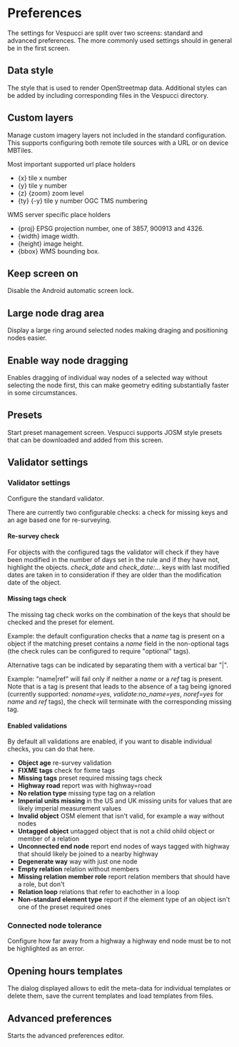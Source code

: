 # Preferences

The settings for Vespucci are split over two screens: standard and advanced preferences. The more commonly used settings should in general be in the first screen.

## Data style

The style that is used to render OpenStreetmap data. Additional styles can be added by including corresponding files in the Vespucci directory.

## Custom layers

Manage custom imagery layers not included in the standard configuration. This supports configuring both remote tile sources with a URL or on device MBTiles.

Most important supported url place holders

- {x} tile x number                      
- {y} tile y number
- {z} {zoom} zoom level
- {ty} {-y} tile y number OGC TMS numbering
                    
WMS server specific place holders

- {proj} EPSG projection number, one of 3857, 900913 and 4326.
- {width} image width.
- {height} image height.
- {bbox} WMS bounding box.

## Keep screen on

Disable the Android automatic screen lock.

## Large node drag area

Display a large ring around selected nodes making draging and positioning nodes easier.

## Enable way node dragging

Enables dragging of individual way nodes of a selected way without selecting the node first, this can make geometry editing substantially faster in some circumstances.

## Presets

Start preset management screen. Vespucci supports JOSM style presets that can be downloaded and added from this screen.

## Validator settings

### Validator settings

Configure the standard validator.

There are currently two configurable checks: a check for missing keys and an age based one for re-surveying.

#### Re-survey check

For objects with the configured tags the validator will check if they have been modified in the number of days set in the rule and if they have not, highlight the objects. *check_date* and *check_date:...* keys with last modified dates are taken in to consideration if they are older than the modification date of the object.

#### Missing tags check

The missing tag check works on the combination of the keys that should be checked and the preset for element.

Example: the default configuration checks that a _name_ tag is present on a object if the matching preset contains a _name_ field in the non-optional tags (the check rules can be configured to require "optional" tags).

Alternative tags can be indicated by separating them with a vertical bar "|". 

Example: "name|ref" will fail only if neither a _name_ or a _ref_ tag is present. Note that is a tag is present that leads to the absence of a tag being ignored (currently supported: _noname=yes_, _validate:no_name=yes_, _noref=yes_ for _name_ and _ref_ tags), the check will terminate with the corresponding missing tag.  

#### Enabled validations

By default all validations are enabled, if you want to disable individual checks, you can do that here. 

 - __Object age__ re-survey validation
 - __FIXME tags__ check for fixme tags
 - __Missing tags__ preset required missing tags check
 - __Highway road__ report was with highway=road
 - __No relation type__ missing type tag on a relation
 - __Imperial units missing__ in the US and UK missing units for values that are likely imperial measurement values
 - __Invalid object__ OSM element that isn't valid, for example a way without nodes
 - __Untagged object__ untagged object that is not a child ohild object or member of a relation
 - __Unconnected end node__ report end nodes of ways tagged with highway that should likely be joined to a nearby highway
 - __Degenerate way__ way with just one node
 - __Empty relation__ relation without members
 - __Missing relation member role__ report relation members that should have a role, but don't
 - __Relation loop__ relations that refer to eachother in a loop
 - __Non-standard element type__ report if the element type of an object isn't one of the preset required ones
        
### Connected node tolerance

Configure how far away from a highway a highway end node must be to not be highlighted as an error.

## Opening hours templates

The dialog displayed allows to edit the meta-data for individual templates or delete them, save the current templates and load templates from files.

## Advanced preferences

Starts the advanced preferences editor.